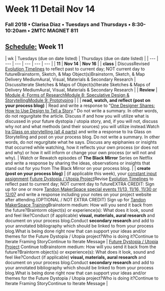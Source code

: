 # Week 11 Detail Nov 14

### Fall 2018 • Clarisa Diaz • Tuesdays and Thursdays • 8:30-10:20am • 2MTC MAGNET 811

## [Schedule:](./) Week 11

| wk | Tuesdays \(due on date listed\) | Thursdays \(due on date listed\) |
| --- | --- | --- | --- | --- | --- |
| **11** | **Nov 14** | **Nov 16** |
| **class** | DiscussRevised [Evolution Timelines](../assignments/evolution-timeline.md) to reflect past to current day; NOT current day to futureBrainstorm, Sketch, & Map Object\(s\)Brainstorm, Sketch, & Map Delivery MediumAural, Visual, Materials & Secondary Research |  DiscussIterate Sketches & Maps of Object\(s\)Iterate Sketches & Maps of Delivery MediumAural, Visual, Materials & Secondary Research |
| **Review** | [Module 4: Forms of Research](http://teaching.polishedsolid.com/ip/mod4/content/index.html)[Module 8: Speculative Design & Storytelling](http://teaching.polishedsolid.com/ip/mod8/content/index.html)[Module 9: Prototyping](http://teaching.polishedsolid.com/ip/mod9/content/index.html) |  |
| **read, watch, and reflect \(post on your process blog\)** | Read and write a response to “[One Designer Shares: How to Use Design to Tell a Story](http://www.howdesign.com/design-creativity/storytelling/).” Do not write a summary. In other words, do not regurgitate the article. Discuss if and how you will utilize what is discussed in your future dystopia / utopia story, and, if you will not, discuss why not and what methods \(and their sources\) you will utilize instead.Watch [Ira Glass on storytelling \(all 4 parts\)](https://www.youtube.com/watch?v=5pFI9UuC_fc&list=PLE108783228F1E008) and write a response to Ira Glass on Storytelling and post on your process blog. Do not write a summary. In other words, do not regurgitate what he says. Discuss any epiphanies or insights that occurred while watching, how it reflects your own process \(or does not and why\) or how it will inform or change your own process \(or will not and why\). | Watch or Rewatch episodes of **The Black Mirror** Series on Netflix and write a response by sharing the ideas, observations or insights that stand out for you from The Black Mirror on your process blog. |
| **create \(post on your process blog\)** |  \(if applicable this week\), your [constant input assignment](../assignments/constant-input-or-output.md)   [Future Dystopia / Utopia Project](../projects/future-dystopia-utopia-project.md)Revise [Evolution Timelines](../assignments/evolution-timeline.md) to reflect past to current day; NOT current day to futureEXTRA CREDIT: Sign up for one or more [Tandon MakerSpace special events 11/13, 11/16, 11/30 or 12/07](http://engineering.nyu.edu/life/student-resources/makerspace) and write a response including your notes on your project website after attending.\(OPTIONAL / NOT EXTRA CREDIT\) Sign up for [Tandon MakerSpace Training](https://wp.nyu.edu/makerspace/training-calendar)Brainstorm medium: How will you send it back from the future?Braintorm object\(s\) or experience\(s\): What does it look, sound and feel like?Conduct \(if applicable\) **visual, materials, aural research** and document on your process blog.Conduct **secondary research** and add to your annotated bibliography which should be linked to from your process blog.What is being done right now that can support your ideas and/or themes for the Future Dystopia / Utopia project?Who is doing it?Continue to Iterate Framing StoryContinue to Iterate Message | [Future Dystopia / Utopia Project](../projects/future-dystopia-utopia-project.md) Continue toBrainstorm medium: How will you send it back from the future?Braintorm object\(s\) or experience\(s\): What does it look, sound and feel like?Conduct \(if applicable\) **visual, materials, aural research** and document on your process blog.Conduct **secondary research** and add to your annotated bibliography which should be linked to from your process blog.What is being done right now that can support your ideas and/or themes for the Future Dystopia / Utopia project?Who is doing it?Continue to Iterate Framing StoryContinue to Iterate Message |

